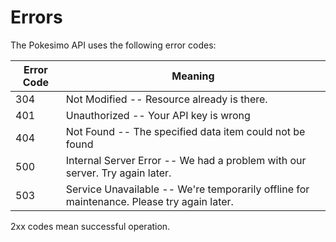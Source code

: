 # Errors

The Pokesimo API uses the following error codes:


Error Code | Meaning
---------- | -------
304 | Not Modified -- Resource already is there.
401 | Unauthorized -- Your API key is wrong
404 | Not Found -- The specified data item could not be found
500 | Internal Server Error -- We had a problem with our server. Try again later.
503 | Service Unavailable -- We're temporarily offline for maintenance. Please try again later.

<aside class="notice"> 2xx codes mean successful operation. </aside>
